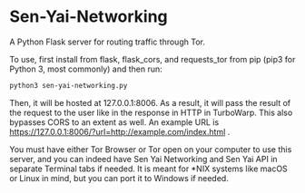 # Sen-Yai-Networking
A Python Flask server for routing traffic through Tor.

To use, first install from flask, flask_cors, and requests_tor from pip (pip3 for Python 3, most commonly) and then run:

```bash
python3 sen-yai-networking.py
```

Then, it will be hosted at 127.0.0.1:8006. As a result, it will pass the result of the request to the user like in the response in HTTP in TurboWarp. This also bypasses CORS to an extent as well. An example URL is https://127.0.0.1:8006/?url=http://example.com/index.html .

You must have either Tor Browser or Tor open on your computer to use this server, and you can indeed have Sen Yai Networking and Sen Yai API in separate Terminal tabs if needed. It is meant for *NIX systems like macOS or Linux in mind, but you can port it to Windows if needed.

